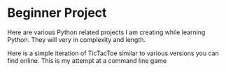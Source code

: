 # Beginner Project 
Here are various Python related projects I am creating while learning Python. They will very in complexity and length.

Here is a simple iteration of TicTacToe similar to various versions you can find online. This is my attempt at a command line game

